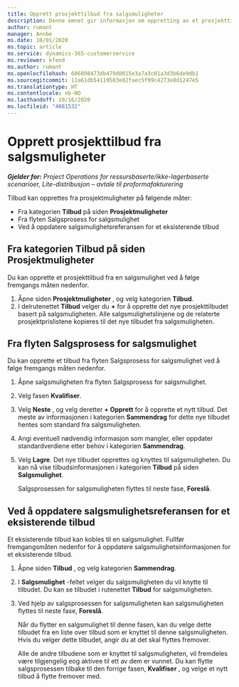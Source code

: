 ```yaml
---
title: Opprett prosjekttilbud fra salgsmuligheter
description: Denne emnet gir informasjon om oppretting av et prosjekttilbud fra en salgsmulighet.
author: rumant
manager: Annbe
ms.date: 10/01/2020
ms.topic: article
ms.service: dynamics-365-customerservice
ms.reviewer: kfend
ms.author: rumant
ms.openlocfilehash: 606098473db479d0015e3a7a3c01a3d3b6de9db1
ms.sourcegitcommit: 11a61db54119503e82faec5f99c4273e8d1247e5
ms.translationtype: HT
ms.contentlocale: nb-NO
ms.lasthandoff: 10/16/2020
ms.locfileid: "4081532"
---
```

# <a name="create-project-quotes-from-opportunities"></a>Opprett prosjekttilbud fra salgsmuligheter

_**Gjelder for:** Project Operations for ressursbaserte/ikke-lagerbaserte scenarioer, Lite-distribusjon – avtale til proformafakturering_

Tilbud kan opprettes fra prosjektmuligheter på følgende måter:

- Fra kategorien **Tilbud** på siden **Prosjektmuligheter**
- Fra flyten Salgsprosess for salgsmulighet
- Ved å oppdatere salgsmulighetsreferansen for et eksisterende tilbud

## <a name="from-the-quotes-tab-of-the-project-opportunity-page"></a>Fra kategorien Tilbud på siden Prosjektmuligheter

Du kan opprette et prosjekttilbud fra en salgsmulighet ved å følge fremgangs måten nedenfor.

1. Åpne siden **Prosjektmuligheter** , og velg kategorien **Tilbud**. 
2. I delrutenettet **Tilbud** velger du **+** for å opprette det nye prosjekttilbudet basert på salgsmuligheten. Alle salgsmulighetslinjene og de relaterte prosjektprislistene kopieres til det nye tilbudet fra salgsmuligheten.

## <a name="from-the-opportunity-sales-process-flow"></a>Fra flyten Salgsprosess for salgsmulighet

Du kan opprette et tilbud fra flyten Salgsprosess for salgsmulighet ved å følge fremgangs måten nedenfor.

1. Åpne salgsmuligheten fra flyten Salgsprosess for salgsmulighet.
2. Velg fasen **Kvalifiser**. 
3. Velg **Neste** , og velg deretter **+ Opprett** for å opprette et nytt tilbud. Det meste av informasjonen i kategorien **Sammendrag** for dette nye tilbudet hentes som standard fra salgsmuligheten. 
4. Angi eventuell nødvendig informasjon som mangler, eller oppdater standardverdiene etter behov i kategorien **Sammendrag**.
5. Velg **Lagre**. Det nye tilbudet opprettes og knyttes til salgsmuligheten. Du kan nå vise tilbudsinformasjonen i kategorien **Tilbud** på siden **Salgsmulighet**. 

   Salgsprosessen for salgsmuligheten flyttes til neste fase, **Foreslå**.


## <a name="by-updating-the-opportunity-reference-on-an-existing-quote"></a>Ved å oppdatere salgsmulighetsreferansen for et eksisterende tilbud

Et eksisterende tilbud kan kobles til en salgsmulighet. Fullfør fremgangsmåten nedenfor for å oppdatere salgsmulighetsinformasjonen for et eksisterende tilbud.

1. Åpne siden **Tilbud** , og velg kategorien **Sammendrag**.
2. I **Salgsmulighet** -feltet velger du salgsmuligheten du vil knytte til tilbudet. Du kan se tilbudet i rutenettet **Tilbud** for salgsmuligheten. 
3. Ved hjelp av salgsprosessen for salgsmuligheten kan salgsmuligheten flyttes til neste fase, **Foreslå**. 

   Når du flytter en salgsmulighet til denne fasen, kan du velge dette tilbudet fra en liste over tilbud som er knyttet til denne salgsmuligheten. Hvis du velger dette tilbudet, angir du at det skal flyttes fremover.

   Alle de andre tilbudene som er knyttet til salgsmuligheten, vil fremdeles være tilgjengelig eog aktivee til ett av dem er vunnet. Du kan flytte salgsprosessen tilbake til den forrige fasen, **Kvalifiser** , og velge et nytt tilbud å flytte fremover med.
